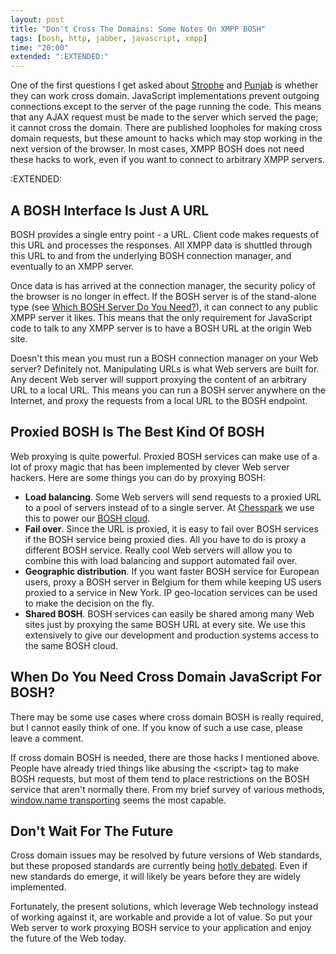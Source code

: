 ```yaml
---
layout: post
title: "Don't Cross The Domains: Some Notes On XMPP BOSH"
tags: [bosh, http, jabber, javascript, xmpp]
time: "20:00"
extended: ":EXTENDED:"
---
```


One of the first questions I get asked about [Strophe](http://code.stanziq.com/strophe) and [Punjab](http://code.stanziq.com/punjab) is whether they can work cross domain.  JavaScript implementations prevent outgoing connections except to the server of the page running the code.  This means that any AJAX request must be made to the server which served the page; it cannot cross the domain.  There are published loopholes for making cross domain requests, but these amount to hacks which may stop working in the next version of the browser.  In most cases, XMPP BOSH does not need these hacks to work, even if you want to connect to arbitrary XMPP servers.

:EXTENDED:

## A BOSH Interface Is Just A URL

BOSH provides a single entry point - a URL.  Client code makes requests of this URL and processes the responses.  All XMPP data is shuttled through this URL to and from the underlying BOSH connection manager, and eventually to an XMPP server.

Once data is has arrived at the connection manager, the security policy of the browser is no longer in effect.  If the BOSH server is of the stand-alone type (see [Which BOSH Server Do You Need?](https://metajack.im/2008/09/08/which-bosh-server-do-you-need/)), it can connect to any public XMPP server it likes.  This means that the only requirement for JavaScript code to talk to any XMPP server is to have a BOSH URL at the origin Web site.

Doesn't this mean you must run a BOSH connection manager on your Web server?  Definitely not.  Manipulating URLs is what Web servers are built for.  Any decent Web server will support proxying the content of an arbitrary URL to a local URL.  This means you can run a BOSH server anywhere on the Internet, and proxy the requests from a local URL to the BOSH endpoint.

## Proxied BOSH Is The Best Kind Of BOSH

Web proxying is quite powerful.  Proxied BOSH services can make use of a lot of proxy magic that has been implemented by clever Web server hackers.  Here are some things you can do by proxying BOSH:

* **Load balancing**.  Some Web servers will send requests to a proxied URL to a pool of servers instead of to a single server.  At [Chesspark](http://www.chesspark.com) we use this to power our [BOSH cloud](http://thetofu.livejournal.com/71339.html).
* **Fail over**.  Since the URL is proxied, it is easy to fail over BOSH services if the BOSH service being proxied dies.  All you have to do is proxy a different BOSH service.  Really cool Web servers will allow you to combine this with load balancing and support automated fail over.
* **Geographic distribution**.  If you want faster BOSH service for European users, proxy a BOSH server in Belgium for them while keeping US users proxied to a service in New York.  IP geo-location services can be used to make the decision on the fly.
* **Shared BOSH**.  BOSH services can easily be shared among many Web sites just by proxying the same BOSH URL at every site.  We use this extensively to give our development and production systems access to the same BOSH cloud.

## When Do You Need Cross Domain JavaScript For BOSH?

There may be some use cases where cross domain BOSH is really required, but I cannot easily think of one.  If you know of such a use case, please leave a comment.  

If cross domain BOSH is needed, there are those hacks I mentioned above.  People have already tried things like abusing the &lt;script&gt; tag to make BOSH requests, but most of them tend to place restrictions on the BOSH service that aren't normally there.  From my brief survey of various methods, [window.name transporting](http://www.sitepen.com/blog/2008/07/22/windowname-transport/) seems the most capable.

## Don't Wait For The Future

Cross domain issues may be resolved by future versions of Web standards, but these proposed standards are currently being [hotly debated](http://ajaxian.com/archives/the-fight-for-cross-domain-xmlhttprequest).  Even if new standards do emerge, it will likely be years before they are widely implemented.

Fortunately, the present solutions, which leverage Web technology instead of working against it, are workable and provide a lot of value.  So put your Web server to work proxying BOSH service to your application and enjoy the future of the Web today.

